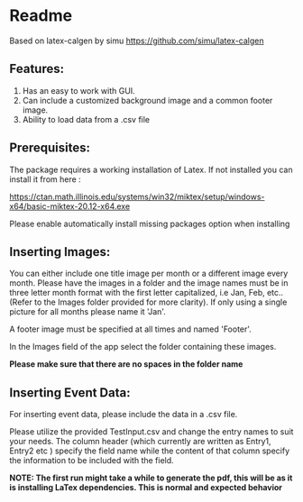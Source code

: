 #  Readme
Based on latex-calgen by simu https://github.com/simu/latex-calgen

## Features:
1. Has an easy to work with GUI.
2. Can include a customized background image and a common footer image.
3. Ability to load data from a .csv file

## Prerequisites:

The package requires a working installation of Latex. If not installed you can install it from here : 

https://ctan.math.illinois.edu/systems/win32/miktex/setup/windows-x64/basic-miktex-20.12-x64.exe

Please enable automatically install missing packages option when installing

## Inserting Images:

You can either include one title image per month or a different image every month. Please have the images in a folder and the image names must be in three letter month format with the first letter capitalized, i.e Jan, Feb, etc.. (Refer to the Images folder provided for more clarity). If only using a single picture for all months please name it 'Jan'. 

A footer image must be specified at all times and named 'Footer'. 

In the Images field of the app select the folder containing these images.

**Please make sure that there are no spaces in the folder name**

## Inserting Event Data:

For inserting event data, please include the data in a .csv file. 

Please utilize the provided TestInput.csv and change the entry names to suit your needs. The column header (which currently are written as Entry1, Entry2 etc ) specify the field name while the content of that column specify the information to be included with the field. 

**NOTE:  The first run might take a while to generate the pdf, this will be as it is installing LaTex dependencies. This is normal and expected behavior**
